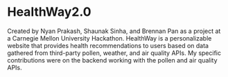 ﻿# HealthWay2.0
Created by Nyan Prakash, Shaunak Sinha, and Brennan Pan as a project at a Carnegie Mellon University Hackathon.
HealthWay is a personalizable website that provides health recommendations to users based on data gathered from third-party pollen, weather, and air quality APIs. My specific contributions were on the backend working with the pollen and air quality APIs.   
